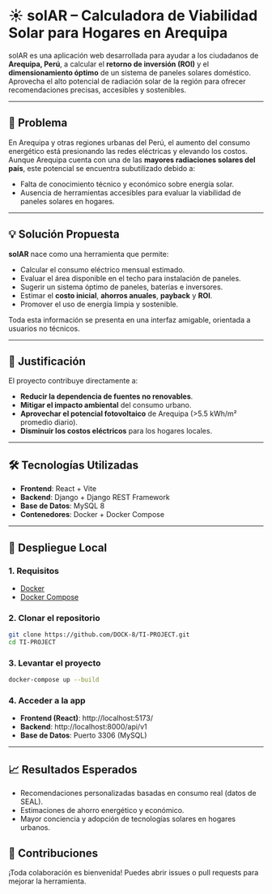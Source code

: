 # ☀️ solAR – Calculadora de Viabilidad Solar para Hogares en Arequipa

solAR es una aplicación web desarrollada para ayudar a los ciudadanos de **Arequipa, Perú**, a calcular el **retorno de inversión (ROI)** y el **dimensionamiento óptimo** de un sistema de paneles solares doméstico. Aprovecha el alto potencial de radiación solar de la región para ofrecer recomendaciones precisas, accesibles y sostenibles.

---

## 📌 Problema

En Arequipa y otras regiones urbanas del Perú, el aumento del consumo energético está presionando las redes eléctricas y elevando los costos. Aunque Arequipa cuenta con una de las **mayores radiaciones solares del país**, este potencial se encuentra subutilizado debido a:

- Falta de conocimiento técnico y económico sobre energía solar.
- Ausencia de herramientas accesibles para evaluar la viabilidad de paneles solares en hogares.

---

## 💡 Solución Propuesta

**solAR** nace como una herramienta que permite:

- Calcular el consumo eléctrico mensual estimado.
- Evaluar el área disponible en el techo para instalación de paneles.
- Sugerir un sistema óptimo de paneles, baterías e inversores.
- Estimar el **costo inicial**, **ahorros anuales**, **payback** y **ROI**.
- Promover el uso de energía limpia y sostenible.

Toda esta información se presenta en una interfaz amigable, orientada a usuarios no técnicos.

---

## 🌱 Justificación

El proyecto contribuye directamente a:

- **Reducir la dependencia de fuentes no renovables**.
- **Mitigar el impacto ambiental** del consumo urbano.
- **Aprovechar el potencial fotovoltaico** de Arequipa (>5.5 kWh/m² promedio diario).
- **Disminuir los costos eléctricos** para los hogares locales.

---

## 🛠️ Tecnologías Utilizadas

- **Frontend**: React + Vite
- **Backend**: Django + Django REST Framework
- **Base de Datos**: MySQL 8
- **Contenedores**: Docker + Docker Compose

---

## 🚀 Despliegue Local

### 1. Requisitos

- [Docker](https://www.docker.com/)
- [Docker Compose](https://docs.docker.com/compose/)

### 2. Clonar el repositorio

```bash
git clone https://github.com/DOCK-8/TI-PROJECT.git
cd TI-PROJECT
```

### 3. Levantar el proyecto
```bash
docker-compose up --build
```

### 4. Acceder a la app

- **Frontend (React)**: http://localhost:5173/
- **Backend**: http://localhost:8000/api/v1
- **Base de Datos**: Puerto 3306 (MySQL)

---

## 📈 Resultados Esperados

- Recomendaciones personalizadas basadas en consumo real (datos de SEAL).
- Estimaciones de ahorro energético y económico.
- Mayor conciencia y adopción de tecnologías solares en hogares urbanos.

## 🤝 Contribuciones
¡Toda colaboración es bienvenida! Puedes abrir issues o pull requests para mejorar la herramienta.
